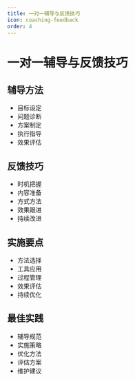 ```yaml
---
title: 一对一辅导与反馈技巧
icon: coaching-feedback
order: 4
---
```


# 一对一辅导与反馈技巧

## 辅导方法
- 目标设定
- 问题诊断
- 方案制定
- 执行指导
- 效果评估

## 反馈技巧
- 时机把握
- 内容准备
- 方式方法
- 效果跟进
- 持续改进

## 实施要点
- 方法选择
- 工具应用
- 过程管理
- 效果评估
- 持续优化

## 最佳实践
- 辅导规范
- 实施策略
- 优化方法
- 评估方案
- 维护建议
